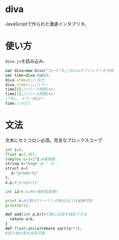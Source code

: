 # diva
JavaScriptで作られた激遅インタプリタ。
# 使い方
<code>diva.js</code>を読み込み、
```JavaScript
var diva=new Diva("コード");//Divaオブジェクトを作成
var time=diva.run();
diva.stdout;//出力
diva.stderr;//エラー
time[0];//パース時間(ms)
time[1];//パース時間(ms)
/*但し、エラー時は*/
time;//null
```
# 文法
文末にセミコロン必須。完全なブロックスコープ
```Python
int i=6;
float a=3.287;
complex c=3+2*I;#複素数
string s="hoge";# " か '
struct o={
　 p:"property"
};
o.p;#"property"

int i2=6.5;#6(強制型変換)

print s;#引数が1トークンの場合は()は省略可能
print(s*2);

def add(int a,b){#引数には型を指定できる
  return a+b;
}
def float:abs(a)return sqrt(a**2);
#戻り値の型を指定可能
```

